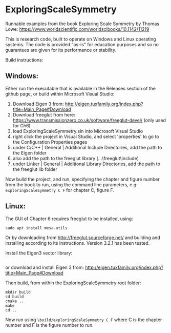 # ExploringScaleSymmetry
Runnable examples from the book Exploring Scale Symmetry by Thomas Lowe: <https://www.worldscientific.com/worldscibooks/10.1142/11219>

This is research code, built to operate on Windows and Linux operating systems. The code is provided "as-is" for education purposes and so no guarantees are given for its performance or stability.

Build instructions:

## Windows:

Either run the executable that is available in the Releases section of the github page, or build within Microsoft Visual Studio:

1. Download Eigen 3 from: <http://eigen.tuxfamily.org/index.php?title=Main_Page#Download>
2. Download freeglut from here: <https://www.transmissionzero.co.uk/software/freeglut-devel/> (only used for Ch6)
3. load ExploringScaleSymmetry.sln into Microsoft Visual Studio
4. right click the project in Visual Studio, and select 'properties' to go to the Configuration Properties pages
5. under C/C++ | General | Additional Include Directories, add the path to the Eigen folder
6. also add the path to the freeglut library (...\freeglut\include)
7. under Linker | General | Additional Library Directories, add the path to the freeglut lib folder

Now build the project, and run, specifying the chapter and figure number from the book to run, using the command line parameters, e.g: `exploringScaleSymmetry C F` for chapter C, figure F.

## Linux:

The GUI of Chapter 6 requires freeglut to be installed, using:

```sudo apt install freeglut3 freeglut3-dev libglew-dev
sudo apt install mesa-utils
```

Or by downloading from <http://freeglut.sourceforge.net/> and building and installing according to its instructions. Version 3.2.1 has been tested.

Install the Eigen3 vector library:

```sudo apt install libeigen3-dev
```

or download and install Eigen 3 from: <http://eigen.tuxfamily.org/index.php?title=Main_Page#Download>

Then build, from within the ExploringScaleSymmetry root folder:

```cd ExploringScaleSymemtry
mkdir build
cd build
cmake ..
make
cd ..
```

Now run using `\build/exploringScaleSymmetry C F` where C is the chapter number and F is the figure number to run.
